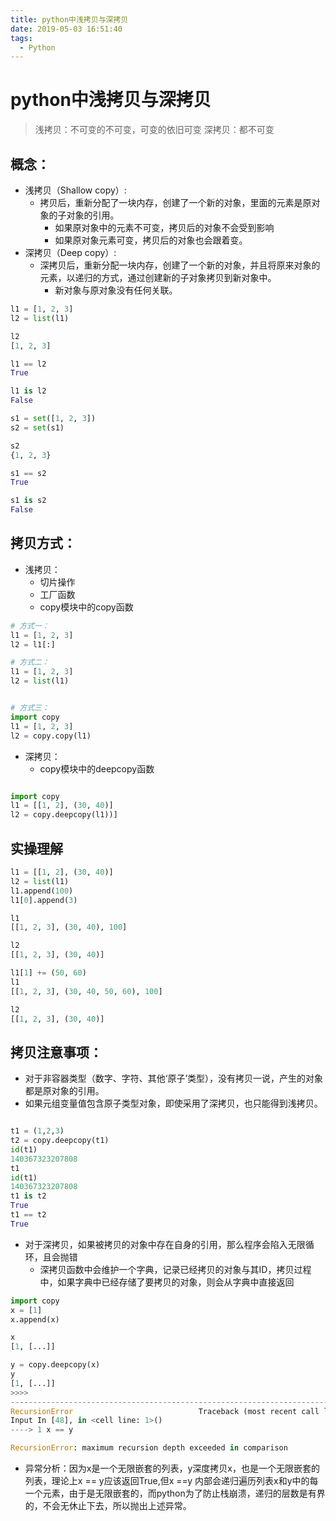 ```yaml
---
title: python中浅拷贝与深拷贝
date: 2019-05-03 16:51:40
tags: 
  - Python
---
```


# python中浅拷贝与深拷贝


> 浅拷贝：不可变的不可变，可变的依旧可变
> 深拷贝：都不可变

## 概念：

- 浅拷贝（Shallow copy）:
   - 拷贝后，重新分配了一块内存，创建了一个新的对象，里面的元素是原对象的子对象的引用。
      - 如果原对象中的元素不可变，拷贝后的对象不会受到影响
      - 如果原对象元素可变，拷贝后的对象也会跟着变。
- 深拷贝（Deep copy）:
   - 深拷贝后，重新分配一块内存，创建了一个新的对象，并且将原来对象的元素，以递归的方式，通过创建新的子对象拷贝到新对象中。
      - 新对象与原对象没有任何关联。
```python
l1 = [1, 2, 3]
l2 = list(l1)

l2
[1, 2, 3]

l1 == l2
True

l1 is l2
False

s1 = set([1, 2, 3])
s2 = set(s1)

s2
{1, 2, 3}

s1 == s2
True

s1 is s2
False
```
## 拷贝方式：

- 浅拷贝：
   - 切片操作
   - 工厂函数
   - copy模块中的copy函数
```python
# 方式一：
l1 = [1, 2, 3]
l2 = l1[:]

# 方式二：
l1 = [1, 2, 3]
l2 = list(l1)


# 方式三：
import copy
l1 = [1, 2, 3]
l2 = copy.copy(l1)
```

- 深拷贝：
   - copy模块中的deepcopy函数
```python

import copy
l1 = [[1, 2], (30, 40)]
l2 = copy.deepcopy(l1))]
```
## 实操理解
```python
l1 = [[1, 2], (30, 40)]
l2 = list(l1)
l1.append(100)
l1[0].append(3)

l1
[[1, 2, 3], (30, 40), 100]

l2
[[1, 2, 3], (30, 40)]

l1[1] += (50, 60)
l1
[[1, 2, 3], (30, 40, 50, 60), 100]

l2
[[1, 2, 3], (30, 40)]
```
## 拷贝注意事项：

- 对于非容器类型（数字、字符、其他‘原子’类型），没有拷贝一说，产生的对象都是原对象的引用。
- 如果元组变量值包含原子类型对象，即使采用了深拷贝，也只能得到浅拷贝。
```python

t1 = (1,2,3)
t2 = copy.deepcopy(t1)
id(t1)
140367323207808
t1
id(t1)
140367323207808
t1 is t2
True
t1 == t2
True

```

- 对于深拷贝，如果被拷贝的对象中存在自身的引用，那么程序会陷入无限循环，且会抛错
   - 深拷贝函数中会维护一个字典，记录已经拷贝的对象与其ID，拷贝过程中，如果字典中已经存储了要拷贝的对象，则会从字典中直接返回
```python
import copy
x = [1]
x.append(x)

x
[1, [...]]

y = copy.deepcopy(x)
y
[1, [...]]
>>>>
---------------------------------------------------------------------------
RecursionError                            Traceback (most recent call last)
Input In [48], in <cell line: 1>()
----> 1 x == y

RecursionError: maximum recursion depth exceeded in comparison
```

   - 异常分析：因为x是一个无限嵌套的列表，y深度拷贝x，也是一个无限嵌套的列表，理论上x == y应该返回True,但x ==y 内部会递归遍历列表x和y中的每一个元素，由于是无限嵌套的，而python为了防止栈崩溃，递归的层数是有界的，不会无休止下去，所以抛出上述异常。


